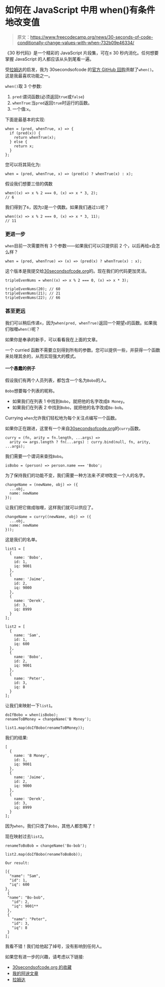 # 如何在 JavaScript 中用 when()有条件地改变值

> 原文：<https://www.freecodecamp.org/news/30-seconds-of-code-conditionally-change-values-with-when-732b09e46334/>

《30 秒代码》是一个精彩的 JavaScript 片段集，可在≤ 30 秒内消化。任何想要掌握 JavaScript 的人都应该从头到尾看一遍。

受[拉姆达](http://ramdajs.com/docs/#when)的启发，我为 30secondsofcode 的[官方 GitHub 回购](https://github.com/Chalarangelo/30-seconds-of-code/pull/652)贡献了`when()`。这是我最喜欢功能之一。

`when()`取 3 个参数:

1.  `pred`:谓词函数(必须返回`true`或`false`)
2.  `whenTrue`:当`pred`返回`true`时运行的函数。
3.  一个值:`x`。

下面是最基本的实现:

```
when = (pred, whenTrue, x) => {
  if (pred(x)) {
    return whenTrue(x);
  } else {
    return x;
  }
}; 
```

您可以将其简化为:

```
when = (pred, whenTrue, x) => (pred(x) ? whenTrue(x) : x); 
```

假设我们想要三倍的偶数

```
when((x) => x % 2 === 0, (x) => x * 3, 2);
// 6 
```

我们得到了`6`，因为`2`是一个偶数。如果我们通过`11`呢？

```
when((x) => x % 2 === 0, (x) => x * 3, 11);
// 11 
```

### 更进一步

`when`目前一次需要所有 3 个参数——如果我们可以只提供前 2 个，以后再给`x`会怎么样？

```
when = (pred, whenTrue) => (x) => (pred(x) ? whenTrue(x) : x); 
```

这个版本是我提交给[30secondsofcode.org](https://30secondsofcode.org/function#when)的。现在我们的代码更加灵活。

```
tripleEvenNums = when((x) => x % 2 === 0, (x) => x * 3);

tripleEvenNums(20); // 60
tripleEvenNums(21); // 21
tripleEvenNums(22); // 66 
```

### 甚至更远

我们可以稍后传递`x`，因为`when(pred, whenTrue)`返回一个期望`x`的函数。如果我们咖喱`when()`呢？

如果你是奉承的新手，可以看看我在上面的文章。

一个 curried 函数不需要立刻得到所有的参数。您可以提供一些，并获得一个函数来处理其余的，从而实现强大的模式。

#### 一个愚蠢的例子

假设我们有两个人员列表，都包含一个名为`Bobo`的人。

`Bobo`想要每个列表的昵称。

*   如果我们在列表 1 中找到`Bobo`，就把他的名字改成`B Money`。
*   如果我们在列表 2 中找到`Bobo`，就把他的名字改成`Bo-bob`。

Currying `when`允许我们轻松地为每个关注点编写一个函数。

如果你正在跟进，这里有一个来自[30secondsofcode.org](https://30secondsofcode.org/function#curry)的`curry`函数。

```
curry = (fn, arity = fn.length, ...args) =>
  arity <= args.length ? fn(...args) : curry.bind(null, fn, arity, ...args); 
```

我们需要一个谓词来查找`Bobo`。

```
isBobo = (person) => person.name === 'Bobo'; 
```

为了保持我们的功能不变，我们需要一种方法来*不变地*改变一个人的名字。

```
changeName = (newName, obj) => ({
  ...obj,
  name: newName
}); 
```

让我们把它做成咖喱，这样我们就可以供应了。

```
changeName = curry((newName, obj) => ({
  ...obj,
  name: newName
})); 
```

这是我们的名单。

```
list1 = [
  {
    name: 'Bobo',
    id: 1,
    iq: 9001
  },
  {
    name: 'Jaime',
    id: 2,
    iq: 9000
  },
  {
    name: 'Derek',
    id: 3,
    iq: 8999
  }
];

list2 = [
  {
    name: 'Sam',
    id: 1,
    iq: 600
  },
  {
    name: 'Bobo',
    id: 2,
    iq: 9001
  },
  {
    name: 'Peter',
    id: 3,
    iq: 8
  }
]; 
```

让我们来映射一下`list1`。

```
doIfBobo = when(isBobo);
renameToBMoney = changeName('B Money');

list1.map(doIfBobo(renameToBMoney)); 
```

我们的结果:

```
[
  {
    name: 'B Money',
    id: 1,
    iq: 9001
  },
  {
    name: 'Jaime',
    id: 2,
    iq: 9000
  },
  {
    name: 'Derek',
    id: 3,
    iq: 8999
  }
]; 
```

因为`when`，我们只改了`Bobo`，其他人都忽略了！

现在映射过去`list2`。

```
renameToBoBob = changeName('Bo-bob');

list2.map(doIfBobo(renameToBoBob)); 
```

```
Our result:

[{
  "name": "Sam",
  "id": 1,
  "iq": 600
},
 {
 "name": "Bo-bob",
   "id": 2,
   "iq": 9001**
 },
 {
   "name": "Peter",
   "id": 3,
   "iq": 8
 }
]; 
```

我看不错！我们给他起了绰号，没有影响到任何人。

如果您有进一步的兴趣，请考虑以下链接:

*   [30secondsofcode.org 的收藏](https://30secondsofcode.org/array)
*   [我的阿谀文章](https://medium.com/front-end-hacking/how-does-javascripts-curry-actually-work-8d5a6f891499)
*   [拉姆达](http://ramdajs.com/docs/)